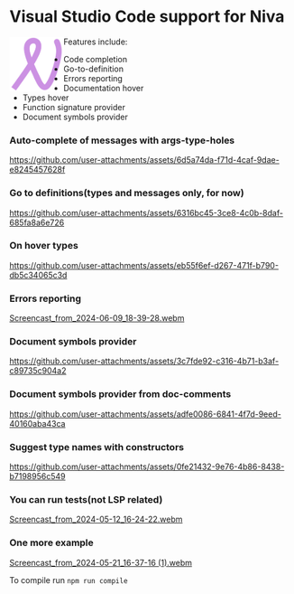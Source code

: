 # Visual Studio Code support for Niva

<img align="left" width="96px" height="96px" src="niva-icon.webp" />

Features include:
- Code completion
- Go-to-definition
- Errors reporting
- Documentation hover
- Types hover
- Function signature provider
- Document symbols provider

### Auto-complete of messages with args-type-holes
https://github.com/user-attachments/assets/6d5a74da-f71d-4caf-9dae-e8245457628f

### Go to definitions(types and messages only, for now)
https://github.com/user-attachments/assets/6316bc45-3ce8-4c0b-8daf-685fa8a6e726

### On hover types
https://github.com/user-attachments/assets/eb55f6ef-d267-471f-b790-db5c34065c3d




### Errors reporting
[Screencast_from_2024-06-09_18-39-28.webm](https://github.com/user-attachments/assets/93878de0-4a6d-4ae3-8f7a-91ccc76fe83b)

### Document symbols provider
https://github.com/user-attachments/assets/3c7fde92-c316-4b71-b3af-c89735c904a2

### Document symbols provider from doc-comments
https://github.com/user-attachments/assets/adfe0086-6841-4f7d-9eed-40160aba43ca

### Suggest type names with constructors
https://github.com/user-attachments/assets/0fe21432-9e76-4b86-8438-b7198956c549

### You can run tests(not LSP related)
[Screencast_from_2024-05-12_16-24-22.webm](https://github.com/user-attachments/assets/33dac842-0148-4c09-818b-9c03ee3ed1f5)

### One more example
[Screencast_from_2024-05-21_16-37-16 (1).webm](https://github.com/user-attachments/assets/31c0acad-fcd7-4854-afba-51294c90a525)


To compile run `npm run compile`
